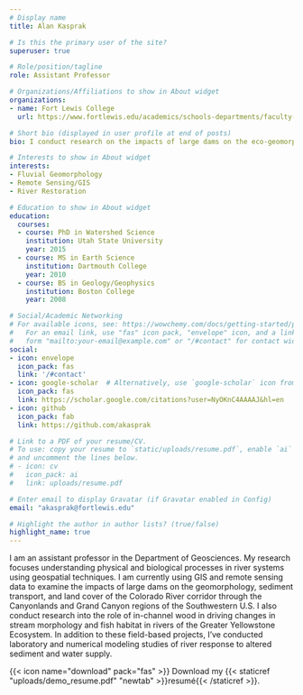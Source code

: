 ```yaml
---
# Display name
title: Alan Kasprak

# Is this the primary user of the site?
superuser: true

# Role/position/tagline
role: Assistant Professor

# Organizations/Affiliations to show in About widget
organizations:
- name: Fort Lewis College
  url: https://www.fortlewis.edu/academics/schools-departments/faculty-directory/kasprak

# Short bio (displayed in user profile at end of posts)
bio: I conduct research on the impacts of large dams on the eco-geomorphology of rivers across the Colorado Plateau. I also teach courses in geographic information systems, remote sensing, and spatial data programming.

# Interests to show in About widget
interests:
- Fluvial Geomorphology
- Remote Sensing/GIS
- River Restoration

# Education to show in About widget
education:
  courses:
  - course: PhD in Watershed Science
    institution: Utah State University
    year: 2015
  - course: MS in Earth Science
    institution: Dartmouth College
    year: 2010
  - course: BS in Geology/Geophysics
    institution: Boston College
    year: 2008

# Social/Academic Networking
# For available icons, see: https://wowchemy.com/docs/getting-started/page-builder/#icons
#   For an email link, use "fas" icon pack, "envelope" icon, and a link in the
#   form "mailto:your-email@example.com" or "/#contact" for contact widget.
social:
- icon: envelope
  icon_pack: fas
  link: '/#contact'
- icon: google-scholar  # Alternatively, use `google-scholar` icon from `ai` icon pack
  icon_pack: fas
  link: https://scholar.google.com/citations?user=NyOKnC4AAAAJ&hl=en
- icon: github
  icon_pack: fab
  link: https://github.com/akasprak

# Link to a PDF of your resume/CV.
# To use: copy your resume to `static/uploads/resume.pdf`, enable `ai` icons in `params.toml`, 
# and uncomment the lines below.
# - icon: cv
#   icon_pack: ai
#   link: uploads/resume.pdf

# Enter email to display Gravatar (if Gravatar enabled in Config)
email: "akasprak@fortlewis.edu"

# Highlight the author in author lists? (true/false)
highlight_name: true
---
```


I am an assistant professor in the Department of Geosciences. My research focuses understanding physical and biological processes in river systems using geospatial techniques. I am currently using GIS and remote sensing data to examine the impacts of large dams on the geomorphology, sediment transport, and land cover of the Colorado River corridor through the Canyonlands and Grand Canyon regions of the Southwestern U.S. I also conduct research into the role of in-channel wood in driving changes in stream morphology and fish habitat in rivers of the Greater Yellowstone Ecosystem. In addition to these field-based projects, I’ve conducted laboratory and numerical modeling studies of river response to altered sediment and water supply.

{{< icon name="download" pack="fas" >}} Download my {{< staticref "uploads/demo_resume.pdf" "newtab" >}}resumé{{< /staticref >}}.
